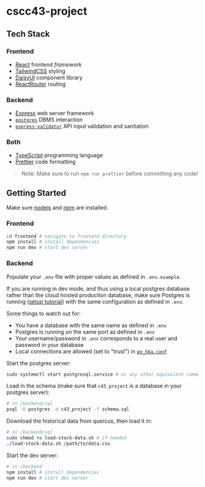 # cscc43-project

## Tech Stack

### Frontend

- [React](https://react.dev/) frontend *framework*
- [TailwindCSS](https://tailwindcss.com/) styling
- [DaisyUI](https://daisyui.com/) component library
- [ReactRouter](https://reactrouter.com/) routing

### Backend

- [Express](https://expressjs.com/) web server framework
- [`postgres`](https://www.npmjs.com/package/postgres) DBMS interaction
- [`express-validator`](https://express-validator.github.io/docs/) API input validation and sanitation

### Both

- [TypeScript](https://www.typescriptlang.org/) programming language
- [Prettier](https://prettier.io/) code formatting

> Note: Make sure to run `npm run prettier` before committing any code!

## Getting Started

Make sure [nodejs](https://nodejs.org/en) and [npm](https://www.npmjs.com/) are installed.

### Frontend

```sh
cd frontend # navigate to frontend directory
npm install # install dependencies
npm run dev # start dev server
```

### Backend

Populate your `.env` file with proper values as defined in `.env.example`.

If you are running in dev mode, and thus using a local postgres database rather than the cloud hosted production database, make sure Postgres is running ([setup tutorial](https://www.postgresql.org/docs/current/tutorial-install.html)) with the same configuration as defined in `.env`.

Some things to watch out for:

- You have a database with the same name as defined in `.env`
- Postgres is running on the same port as defined in `.env`
- Your username/password in `.env` corresponds to a real user and password in your database
- Local connections are allowed (set to "trust") in [`pg_hba.conf`](https://www.postgresql.org/docs/current/auth-pg-hba-conf.html)

Start the postgres server:

```sh
sudo systemctl start postgresql.service # or any other equivalent command
```

Load in the schema (make sure that `c43_project` is a database in your postgres server):

```sh
# in /backend/sql
psql -U postgres -d c43_project -f schema.sql
```

Download the historical data from quercus, then load it in:

```sh
# in /backend/sql
sudo chmod +x load-stock-data.sh # if needed
./load-stock-data.sh /path/to/data.csv
```

Start the dev server:

```sh
# in /backend
npm install # install dependencies
npm run dev # start dev server
```
